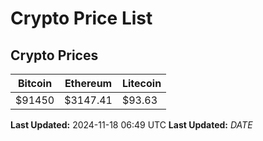 # Crypto Price List

## Crypto Prices
| Bitcoin | Ethereum | Litecoin |
| ------- | -------- | -------- |
| $91450 | $3147.41 | $93.63 |
**Last Updated:** 2024-11-18 06:49 UTC
**Last Updated:** $DATE$
